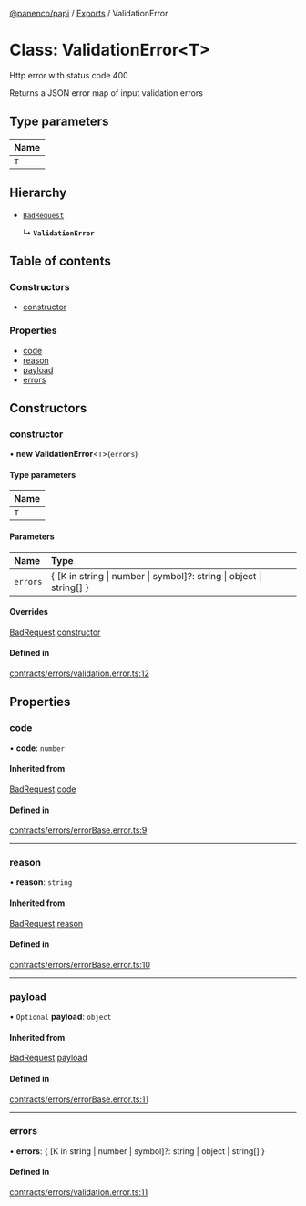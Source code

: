 [@panenco/papi](../README.md) / [Exports](../modules.md) / ValidationError

# Class: ValidationError<T\>

Http error with status code 400

Returns a JSON error map of input validation errors

## Type parameters

| Name |
| :------ |
| `T` |

## Hierarchy

- [`BadRequest`](BadRequest.md)

  ↳ **`ValidationError`**

## Table of contents

### Constructors

- [constructor](ValidationError.md#constructor)

### Properties

- [code](ValidationError.md#code)
- [reason](ValidationError.md#reason)
- [payload](ValidationError.md#payload)
- [errors](ValidationError.md#errors)

## Constructors

### constructor

• **new ValidationError**<`T`\>(`errors`)

#### Type parameters

| Name |
| :------ |
| `T` |

#### Parameters

| Name | Type |
| :------ | :------ |
| `errors` | { [K in string \| number \| symbol]?: string \| object \| string[] } |

#### Overrides

[BadRequest](BadRequest.md).[constructor](BadRequest.md#constructor)

#### Defined in

[contracts/errors/validation.error.ts:12](https://github.com/Panenco/papi/blob/87ffd59/src/contracts/errors/validation.error.ts#L12)

## Properties

### code

• **code**: `number`

#### Inherited from

[BadRequest](BadRequest.md).[code](BadRequest.md#code)

#### Defined in

[contracts/errors/errorBase.error.ts:9](https://github.com/Panenco/papi/blob/87ffd59/src/contracts/errors/errorBase.error.ts#L9)

___

### reason

• **reason**: `string`

#### Inherited from

[BadRequest](BadRequest.md).[reason](BadRequest.md#reason)

#### Defined in

[contracts/errors/errorBase.error.ts:10](https://github.com/Panenco/papi/blob/87ffd59/src/contracts/errors/errorBase.error.ts#L10)

___

### payload

• `Optional` **payload**: `object`

#### Inherited from

[BadRequest](BadRequest.md).[payload](BadRequest.md#payload)

#### Defined in

[contracts/errors/errorBase.error.ts:11](https://github.com/Panenco/papi/blob/87ffd59/src/contracts/errors/errorBase.error.ts#L11)

___

### errors

• **errors**: { [K in string \| number \| symbol]?: string \| object \| string[] }

#### Defined in

[contracts/errors/validation.error.ts:11](https://github.com/Panenco/papi/blob/87ffd59/src/contracts/errors/validation.error.ts#L11)
